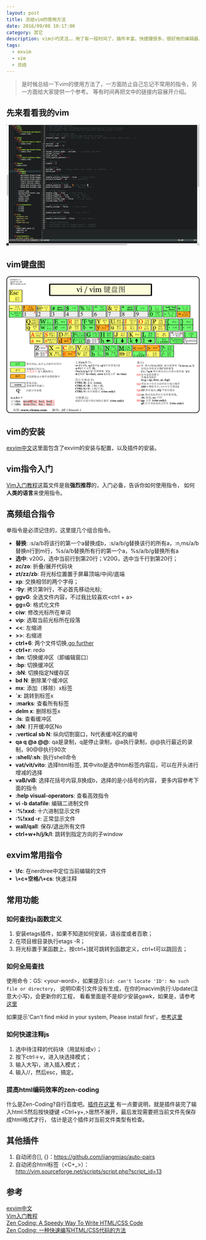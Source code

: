 ```yaml
---
layout: post
title: 总结vim的使用方法
date: 2016/09/08 10:17:00
category: 其它 
description: vim小巧灵活，，用了有一段时间了，插件丰富，快捷键很多，很好用的编辑器，极力推荐，只有一点不好，就是在mac上的exvim输入中文时经常会卡，就像鱼刺卡在喉咙一样，难受！当然没有完美的编辑器，vim相对来说学习曲线比较陡，所以如果嫌麻烦 推荐使用VSCode和Sublime。
tags: 
  - exvim
  - vim
  - 总结
---
```


> 是时候总结一下vim的使用方法了，一方面防止自己忘记不常用的指令，另一方面给大家提供一个参考。
> 等有时间再把文中的链接内容展开介绍。

## 先来看看我的vim

![我的vim](/assets/images/2016/how-to-use-vim-my-vim.png)


## vim键盘图

![vim键盘图](/assets/images/2016/how-to-use-vim1.png)

## vim的安装

[exvim中文](http://exvim.github.io/docs-zh/)这里面包含了exvim的安装与配置，以及插件的安装。

## vim指令入门

[Vim入门教程](http://blog.jobbole.com/86132/)这篇文件是我**强烈推荐**的，入门必备，告诉你如何使用指令，
如何**人类的语言**来使用指令。

## 高频组合指令

单指令是必须记住的，这里提几个组合指令。<br/>

- **替换**: :s/a/b将该行的第一个a替换成b，:s/a/b/g替换该行的所有a，:n,ms/a/b替换n行到m行，%s/a/b替换所有行的第一个a，%s/a/b/g替换所有a
- **选中**: v20G，选中当前行到第20行；V20G，选中当千行到第20行；
- **zc/zo**: 折叠/展开代码块
- **zt/zz/zb**: 将光标位置置于屏幕顶端/中间/底端
- **xp**: 交换相邻的两个字母；
- **:9y**: 拷贝第9行，不必首先移动光标;
- **ggvG**: 全选文件内容，不过我比较喜欢<ctrl + a>
- **gg=G**: 格式化文件
- **ciw**: 修改光标所在单词
- **vip**: 选取当前光标所在段落
- **<<**: 左缩进
- **>>**: 右缩进
- **ctrl+6**: 两个文件切换,[go further](http://stackoverflow.com/questions/19971023/how-to-go-back-to-previous-opened-file-in-vim)
- **ctrl+r**: redo 
- **:bn**: 切换缓冲区（即编辑窗口） 
- **:bp**: 切换缓冲区
- **:bN**: 切换指定N缓存区
- **bd N**: 删除某个缓冲区 
- **mx**: 添加（移除）x标签
- **\`x**: 跳转到标签x
- **:marks**: 查看所有标签
- **delm x**: 删除标签x
- **:ls**: 查看缓冲区
- **:bN**: 打开缓冲区No
- **:vertical sb N**: 纵向切割窗口，N代表缓冲区的编号
- **qa q @a @@**: qa是录制，q是停止录制，@a执行录制，@@执行最近的录制，90@@执行90次
- **:shell/:sh**: 执行shell命令
- **vat/vit/vito**: 选择html标签, 其中vito是选中htm标签内容后，可以在开头进行增减的选择
- **vaB/viB**: 选择花括号内容,B换成b，选择的是小括号的内容， 更多内容参考下面的指令
- **:help visual-operators**: 查看高效指令
- **vi -b datafile**: 编辑二进制文件
- **:%!xxd:** 十六进制显示文件
- **:%!xxd -r**: 正常显示文件
- **wall/qall**: 保存/退出所有文件
- **ctrl+w+h/j/k/l**: 跳转到指定方向的子window

## exvim常用指令

- **\\fc**: 在nerdtree中定位当前编辑的文件
- **\\+c+空格/\\+cs**: 快速注释

## 常用功能

### 如何查找js函数定义

1. 安装etags插件，如果不知道如何安装，请谷度或者百歌；
2. 在项目根目录执行etags -R；
3. 将光标置于某函数上，按ctrl+]就可跳转到函数定义，ctrl+t可以跳回去；

### 如何全局查找

使用命令：GS: \<your-word\>，如果提示`lid: can't locate 'ID': No such file or directory`，
说明ID索引文件没有生成，在你的macvim执行:Update(注意大小写)，会更新你的工程，
看看里面是不是却少安装gawk，如果是，请参考[这里](http://macappstore.org/gawk/)

如果提示'Can't find mkid in your system, Please install first'，[参考这里](https://github.com/exvim/ex-gsearch#install-ex-utility)

### 如何快速注释js

1. 选中待注释的代码块（用鼠标或v）；
2. 按下ctrl＋v，进入块选择模式；
3. 输入大写i，进入插入模式；
4. 输入//，然后esc，搞定。

### 提高html编码效率的zen-coding

什么是Zen-Coding?自行百度吧。[插件在这里](https://github.com/mattn/emmet-vim)
有一点要说明，就是插件装完了输入html:5然后按快捷键 <Ctrl+y+,>居然不展开，最后发现需要把当前文件先保存成html格式才行，
估计是这个插件对当前文件类型有检查。

## 其他插件

1. 自动闭合[], {}：https://github.com/jiangmiao/auto-pairs
2. 自动闭合html标签（<C+_>）：http://vim.sourceforge.net/scripts/script.php?script_id=13

## 参考
[exvim中文](http://exvim.github.io/docs-zh/)<br/>
[Vim入门教程](http://blog.jobbole.com/86132/)<br/>
[Zen Coding: A Speedy Way To Write HTML/CSS Code](https://www.smashingmagazine.com/2009/11/zen-coding-a-new-way-to-write-html-code/)<br/>
[Zen Coding: 一种快速编写HTML/CSS代码的方法](https://www.qianduan.net/zen-coding-a-new-way-to-write-html-code/)<br/>
